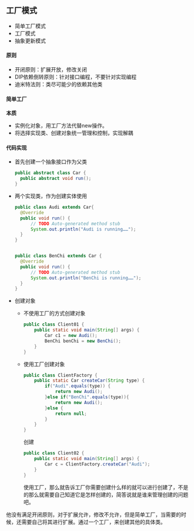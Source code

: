## 工厂模式

- 简单工厂模式
- 工厂模式
- 抽象更新模式



#### 原则

- 开闭原则：扩展开放，修改关闭
- DIP依赖倒转原则：针对接口编程，不要针对实现编程
- 迪米特法则：类尽可能少的依赖其他类



#### 简单工厂

**本质**

- 实例化对象，用工厂方法代替new操作。
- 将选择实现类、创建对象统一管理和控制，实现解耦



#### 代码实现

- 首先创建一个抽象接口作为父类

  ```java
  public abstract class Car {
  	public abstract void run();
  }
  ```

  

- 两个实现类，作为创建实体使用 

  ```java
  public class Audi extends Car{
  	@Override
  	public void run() {
  		// TODO Auto-generated method stub
  		System.out.println("Audi is running……");
  	}
  }
  
  
  public class BenChi extends Car {
  	@Override
  	public void run() {
  		// TODO Auto-generated method stub
  		System.out.println("BenChi is running……");
  	}
  }
  ```

  

- 创建对象

  - 不使用工厂的方式创建对象

    ```java
    public class Client01 {
    	public static void main(String[] args) {
    		Car c1 = new Audi();
    		BenChi benChi = new BenChi();
    	}
    }
    ```

    

  - 使用工厂创建对象

    ```java
    public class ClientFactory {
    	public static Car createCar(String type) {
    		if("Audi".equals(type)) {
    			return new Audi();
    		}else if("BenChi".equals(type)){
    			return new Audi();	
    		}else {
    			return null;
    		}
    	}
    }
    
    ```

    创建

    ```JAVA
    public class Client02 {
    	public static void main(String[] args) {
    		Car c = ClientFactory.createCar("Audi");
    	}
    }
    ```

    ​	使用工厂，那么就告诉工厂你需要创建什么样的就可以进行创建了，不是的那么就需要自己知道它是怎样创建的，简答说就是谁来管理创建的问题吧。





他没有满足开闭原则，对于扩展允许，修改不允许，但是简单工厂，当需要的时候，还需要自己将其进行扩展。通过一个工厂，来创建其他的具体类。